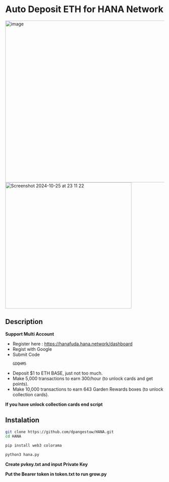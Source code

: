 # Auto Deposit ETH for HANA Network

<img width="513" alt="image" src="https://github.com/user-attachments/assets/6f263d6e-5449-4876-a2d4-b269f04611f6">
<img width="400" alt="Screenshot 2024-10-25 at 23 11 22" src="https://github.com/user-attachments/assets/2b9ae453-bfc5-463f-9420-42184e9fb28f">


## Description 
**Support Multi Account**
- Register here : https://hanafuda.hana.network/dashboard
- Regist with Google
- Submit Code
  ```
  GDQHM5
  ```
- Deposit $1 to ETH BASE, just not too much.
- Make 5,000 transactions to earn 300/hour (to unlock cards and get points).
- Make 10,000 transactions to earn 643 Garden Rewards boxes (to unlock collection cards).

**If you have unlock collection cards end script**

## Instalation
```bash
git clone https://github.com/dpangestuw/HANA.git
cd HANA
```
```bash
pip install web3 colorama
```
```bash
python3 hana.py
```
**Create pvkey.txt and input Private Key**

**Put the Bearer token in token.txt to run grow.py**
